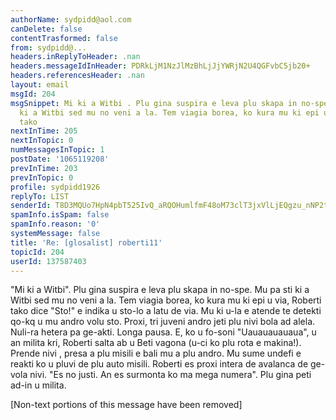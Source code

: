 ```yaml
---
authorName: sydpidd@aol.com
canDelete: false
contentTrasformed: false
from: sydpidd@...
headers.inReplyToHeader: .nan
headers.messageIdInHeader: PDRkLjM1NzJlMzBhLjJjYWRjN2U4QGFvbC5jb20+
headers.referencesHeader: .nan
layout: email
msgId: 204
msgSnippet: Mi ki a Witbi . Plu gina suspira e leva plu skapa in no-spe. Mu pa sti
  ki a Witbi sed mu no veni a la. Tem viagia borea, ko kura mu ki epi u via, Roberti
  tako
nextInTime: 205
nextInTopic: 0
numMessagesInTopic: 1
postDate: '1065119208'
prevInTime: 203
prevInTopic: 0
profile: sydpidd1926
replyTo: LIST
senderId: T8D3MQUo7HpN4pbT525IvQ_aRQOHumlfmF48oM73clT3jxVlLjEQgzu_nNP2tXIMXSPTWO1r
spamInfo.isSpam: false
spamInfo.reason: '0'
systemMessage: false
title: 'Re: [glosalist] roberti11'
topicId: 204
userId: 137587403
---
```


"Mi ki a Witbi". Plu gina suspira e leva plu skapa in no-spe. Mu pa sti ki a 
Witbi sed mu no veni a la. Tem viagia borea, ko kura mu ki epi u via, Roberti 
tako dice "Sto!" e indika u sto-lo a latu de via. Mu ki u-la e atende te 
detekti qo-kq u mu andro volu sto. Proxi, tri juveni andro jeti plu nivi bola ad 
alela. Nuli-ra hetera pa ge-akti. Longa pausa. E, ko u fo-soni "Uauauauauaua", u 
an milita kri, Roberti salta ab u Beti vagona (u-ci ko plu rota e makina!).
Prende nivi , presa a plu misili e bali mu a  plu andro.  Mu sume undefi e 
reakti ko u pluvi de plu auto misili. Roberti es proxi intera de avalanca de 
ge-vola nivi.
"Es no justi. An es surmonta ko ma mega numera". Plu gina peti ad-in u 
milita.


[Non-text portions of this message have been removed]


